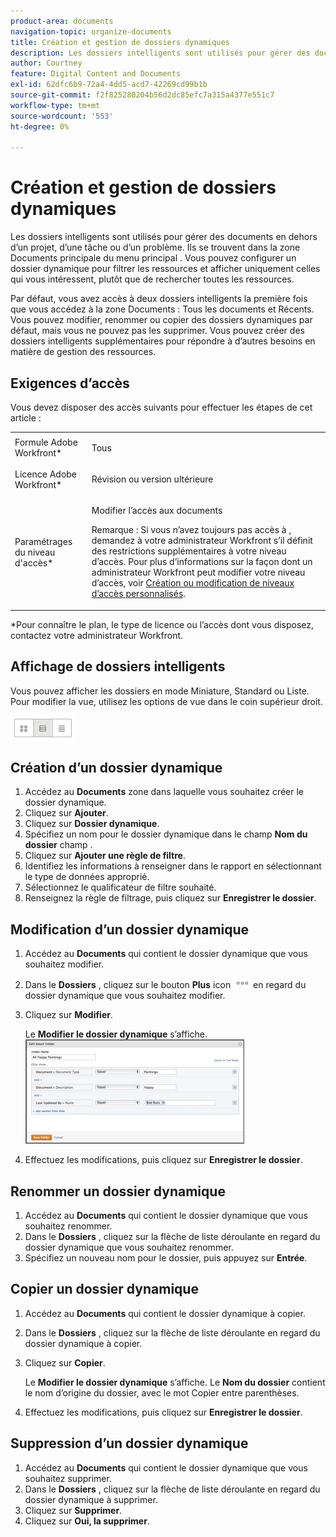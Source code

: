 ```yaml
---
product-area: documents
navigation-topic: organize-documents
title: Création et gestion de dossiers dynamiques
description: Les dossiers intelligents sont utilisés pour gérer des documents en dehors d’un projet, d’une tâche ou d’un problème. Ils se trouvent dans la zone Documents principale du menu principal . Vous pouvez configurer un dossier dynamique pour filtrer les ressources et afficher uniquement celles qui vous intéressent, plutôt que de rechercher toutes les ressources.
author: Courtney
feature: Digital Content and Documents
exl-id: 62dfc6b9-72a4-4dd5-acd7-42269cd99b1b
source-git-commit: f2f825280204b56d2dc85efc7a315a4377e551c7
workflow-type: tm+mt
source-wordcount: '553'
ht-degree: 0%

---
```


# Création et gestion de dossiers dynamiques

Les dossiers intelligents sont utilisés pour gérer des documents en dehors d’un projet, d’une tâche ou d’un problème. Ils se trouvent dans la zone Documents principale du menu principal . Vous pouvez configurer un dossier dynamique pour filtrer les ressources et afficher uniquement celles qui vous intéressent, plutôt que de rechercher toutes les ressources.

Par défaut, vous avez accès à deux dossiers intelligents la première fois que vous accédez à la zone Documents : Tous les documents et Récents. Vous pouvez modifier, renommer ou copier des dossiers dynamiques par défaut, mais vous ne pouvez pas les supprimer. Vous pouvez créer des dossiers intelligents supplémentaires pour répondre à d’autres besoins en matière de gestion des ressources.

## Exigences d’accès

Vous devez disposer des accès suivants pour effectuer les étapes de cet article :

<table style="table-layout:auto"> 
 <col> 
 <col> 
 <tbody> 
  <tr> 
   <td role="rowheader">Formule Adobe Workfront*</td> 
   <td> <p>Tous</p> </td> 
  </tr> 
  <tr> 
   <td role="rowheader">Licence Adobe Workfront*</td> 
   <td> <p>Révision ou version ultérieure</p> </td> 
  </tr> 
  <tr> 
   <td role="rowheader">Paramétrages du niveau d'accès*</td> 
   <td> <p>Modifier l’accès aux documents</p> <p>Remarque : Si vous n’avez toujours pas accès à , demandez à votre administrateur Workfront s’il définit des restrictions supplémentaires à votre niveau d’accès. Pour plus d’informations sur la façon dont un administrateur Workfront peut modifier votre niveau d’accès, voir <a href="../../administration-and-setup/add-users/configure-and-grant-access/create-modify-access-levels.md" class="MCXref xref">Création ou modification de niveaux d’accès personnalisés</a>.</p> </td> 
  </tr> 
 </tbody> 
</table>

&#42;Pour connaître le plan, le type de licence ou l’accès dont vous disposez, contactez votre administrateur Workfront.

## Affichage de dossiers intelligents 

Vous pouvez afficher les dossiers en mode Miniature, Standard ou Liste. Pour modifier la vue, utilisez les options de vue dans le coin supérieur droit.

![](assets/screenshot-2016-07-07-12.46.54.png)

## Création d’un dossier dynamique 

1. Accédez au **Documents** zone dans laquelle vous souhaitez créer le dossier dynamique.
1. Cliquez sur **Ajouter**.
1. Cliquez sur **Dossier dynamique**.
1. Spécifiez un nom pour le dossier dynamique dans le champ **Nom du dossier** champ .
1. Cliquez sur **Ajouter une règle de filtre**.
1. Identifiez les informations à renseigner dans le rapport en sélectionnant le type de données approprié.
1. Sélectionnez le qualificateur de filtre souhaité. 
1. Renseignez la règle de filtrage, puis cliquez sur **Enregistrer le dossier**.

## Modification d’un dossier dynamique 

1. Accédez au **Documents** qui contient le dossier dynamique que vous souhaitez modifier.
1. Dans le **Dossiers** , cliquez sur le bouton **Plus** icon ![](assets/more-icon.png) en regard du dossier dynamique que vous souhaitez modifier.
1. Cliquez sur **Modifier**.

   Le **Modifier le dossier dynamique** s’affiche.\
   ![](assets/screen-shot-2013-08-14-at-8.42.04-am-350x167.png)

1. Effectuez les modifications, puis cliquez sur **Enregistrer le dossier**.

## Renommer un dossier dynamique 

1. Accédez au **Documents** qui contient le dossier dynamique que vous souhaitez renommer.
1. Dans le **Dossiers** , cliquez sur la flèche de liste déroulante en regard du dossier dynamique que vous souhaitez renommer.
1. Spécifiez un nouveau nom pour le dossier, puis appuyez sur **Entrée**.

## Copier un dossier dynamique

1. Accédez au **Documents** qui contient le dossier dynamique à copier.
1. Dans le **Dossiers** , cliquez sur la flèche de liste déroulante en regard du dossier dynamique à copier.
1. Cliquez sur **Copier**.

   Le **Modifier le dossier dynamique** s’affiche. Le **Nom du dossier** contient le nom d’origine du dossier, avec le mot Copier entre parenthèses.

1. Effectuez les modifications, puis cliquez sur **Enregistrer le dossier**.

## Suppression d’un dossier dynamique 

1. Accédez au **Documents** qui contient le dossier dynamique que vous souhaitez supprimer.
1. Dans le **Dossiers** , cliquez sur la flèche de liste déroulante en regard du dossier dynamique à supprimer.
1. Cliquez sur **Supprimer**.
1. Cliquez sur **Oui, la supprimer**.
